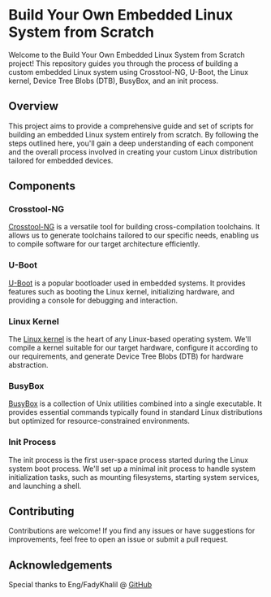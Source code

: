 
# Build Your Own Embedded Linux System from Scratch

Welcome to the Build Your Own Embedded Linux System from Scratch project! This repository guides you through the process of building a custom embedded Linux system using Crosstool-NG, U-Boot, the Linux kernel, Device Tree Blobs (DTB), BusyBox, and an init process.

## Overview

This project aims to provide a comprehensive guide and set of scripts for building an embedded Linux system entirely from scratch. By following the steps outlined here, you'll gain a deep understanding of each component and the overall process involved in creating your custom Linux distribution tailored for embedded devices.

## Components

### Crosstool-NG

[Crosstool-NG]() is a versatile tool for building cross-compilation toolchains. It allows us to generate toolchains tailored to our specific needs, enabling us to compile software for our target architecture efficiently.

### U-Boot

[U-Boot]() is a popular bootloader used in embedded systems. It provides features such as booting the Linux kernel, initializing hardware, and providing a console for debugging and interaction.

### Linux Kernel

The [Linux kernel](https://www.kernel.org/) is the heart of any Linux-based operating system. We'll compile a kernel suitable for our target hardware, configure it according to our requirements, and generate Device Tree Blobs (DTB) for hardware abstraction.

### BusyBox

[BusyBox](https://www.busybox.net/) is a collection of Unix utilities combined into a single executable. It provides essential commands typically found in standard Linux distributions but optimized for resource-constrained environments.

### Init Process

The init process is the first user-space process started during the Linux system boot process. We'll set up a minimal init process to handle system initialization tasks, such as mounting filesystems, starting system services, and launching a shell.

## Contributing

Contributions are welcome! If you find any issues or have suggestions for improvements, feel free to open an issue or submit a pull request.

## Acknowledgements

Special thanks to Eng/FadyKhalil @ [GitHub](https://github.com/FadyKhalil)
